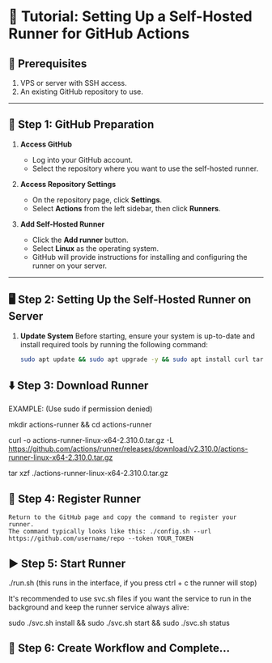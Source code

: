 # 🚀 **Tutorial: Setting Up a Self-Hosted Runner for GitHub Actions**

## 📝 **Prerequisites**
1. VPS or server with SSH access.
2. An existing GitHub repository to use.

---

## 🏁 **Step 1: GitHub Preparation**

1. **Access GitHub**
   - Log into your GitHub account.
   - Select the repository where you want to use the self-hosted runner.

2. **Access Repository Settings**
   - On the repository page, click **Settings**.
   - Select **Actions** from the left sidebar, then click **Runners**.

3. **Add Self-Hosted Runner**
   - Click the **Add runner** button.
   - Select **Linux** as the operating system.
   - GitHub will provide instructions for installing and configuring the runner on your server.

---

## 🖥️ **Step 2: Setting Up the Self-Hosted Runner on Server**

1. **Update System**
   Before starting, ensure your system is up-to-date and install required tools by running the following command:
   ```bash
   sudo apt update && sudo apt upgrade -y && sudo apt install curl tar -y

## ⬇️ Step 3: Download Runner
   EXAMPLE: (Use sudo if permission denied)

   mkdir actions-runner && cd actions-runner

   curl -o actions-runner-linux-x64-2.310.0.tar.gz -L https://github.com/actions/runner/releases/download/v2.310.0/actions-runner-linux-x64-2.310.0.tar.gz

   tar xzf ./actions-runner-linux-x64-2.310.0.tar.gz

## 🔑 Step 4: Register Runner
    Return to the GitHub page and copy the command to register your runner.
    The command typically looks like this: ./config.sh --url https://github.com/username/repo --token YOUR_TOKEN

## ▶️ Step 5: Start Runner
   ./run.sh (this runs in the interface, if you press ctrl + c the runner will stop)

   It's recommended to use svc.sh files if you want the service to run in the background and keep the runner service always alive:

   sudo ./svc.sh install && sudo ./svc.sh start && sudo ./svc.sh status

## 🏁 Step 6: Create Workflow and Complete...
